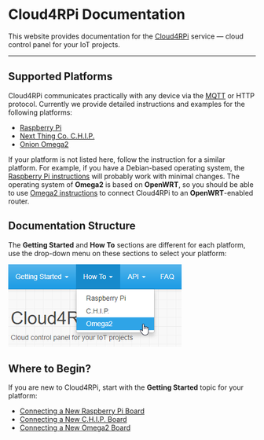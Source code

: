 # Cloud4RPi Documentation

This website provides documentation for the [Cloud4RPi](https://cloud4rpi.io/) service &mdash; cloud control panel for your IoT projects.

---

## Supported Platforms

Cloud4RPi сommunicates practically with any device via the [MQTT](https://en.wikipedia.org/wiki/MQTT) or HTTP protocol. Currently we provide detailed instructions and examples for the following platforms:

- [Raspberry Pi](https://www.raspberrypi.org/products/)
- [Next Thing Co. C.H.I.P.](https://getchip.com/pages/chip)
- [Onion Omega2](https://onion.io/omega2/)

If your platform is not listed here, follow the instruction for a similar platform. For example, if you have a Debian-based operating system, the [Raspberry Pi instructions](/start/rpi/) will probably work with minimal changes. The operating system of **Omega2** is based on **OpenWRT**, so you should be able to use [Omega2 instructions](/start/o2/) to connect Cloud4RPi to an **OpenWRT**-enabled router.

## Documentation Structure

The **Getting Started** and **How To** sections are different for each platform, use the drop-down menu on these sections to select your platform:

![](res/platform-selector.png)

## Where to Begin?

If you are new to Cloud4RPi, start with the **Getting Started** topic for your platform:

- [Connecting a New Raspberry Pi Board](/start/rpi/)
- [Connecting a New C.H.I.P. Board](/start/chip/)
- [Connecting a New Omega2 Board](/start/o2/)

